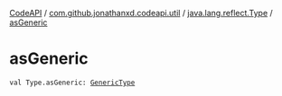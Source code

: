 [CodeAPI](../../index.md) / [com.github.jonathanxd.codeapi.util](../index.md) / [java.lang.reflect.Type](index.md) / [asGeneric](.)

# asGeneric

`val Type.asGeneric: `[`GenericType`](../../com.github.jonathanxd.codeapi.type/-generic-type/index.md)